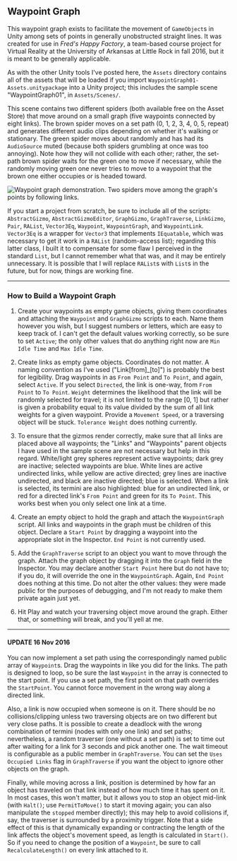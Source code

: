 ## Waypoint Graph ##

This waypoint graph exists to facilitate the movement of `GameObject`s in Unity among sets of points in generally unobstructed straight lines. It was created for use in _Fred's Happy Factory_, a team-based course project for Virtual Reality at the University of Arkansas at Little Rock in fall 2016, but it is meant to be generally applicable.

As with the other Unity tools I've posted here, the `Assets` directory contains all of the assets that will be loaded if you import `WaypointGraph01-Assets.unitypackage` into a Unity project; this includes the sample scene "WaypointGraph01", in `Assets/Scenes/`.

This scene contains two different spiders (both available free on the Asset Store) that move around on a small graph (five waypoints connected by eight links). The brown spider moves on a set path (0, 1, 2, 3, 4, 0, 5, repeat) and generates different audio clips depending on whether it's walking or stationary. The green spider moves about randomly and has had its `AudioSource` muted (because both spiders grumbling at once was too annoying). Note how they will not collide with each other; rather, the set-path brown spider waits for the green one to move if necessary, while the randomly moving green one never tries to move to a waypoint that the brown one either occupies or is headed toward.

![Waypoint graph demonstration. Two spiders move among the graph's points by following links.](../Images/WaypointGraph-01.jpg)

If you start a project from scratch, be sure to include all of the scripts: `AbstractGizmo`, `AbstractGizmoEditor`, `GraphGizmo`, `GraphTraverse`, `LinkGizmo`, `Pair`, `RAList`, `Vector3Eq`, `Waypoint`, `WaypointGraph`, and `WaypointLink`. `Vector3Eq` is a wrapper for `Vector3` that implements `IEquatable`, which was necessary to get it work in a `RAList` (random-access list); regarding this latter class, I built it to compensate for some flaw I perceived in the standard `List`, but I cannot remember what that was, and it may be entirely unnecessary. It is possible that I will replace `RAList`s with `List`s in the future, but for now, things are working fine.

* * *

### How to Build a Waypoint Graph ###

1. Create your waypoints as empty game objects, giving them coordinates and attaching the `Waypoint` and `GraphGizmo` scripts to each. Name them however you wish, but I suggest numbers or letters, which are easy to keep track of. I can't get the default values working correctly, so be sure to set `Active`; the only other values that do anything right now are `Min Idle Time` and `Max Idle Time`.

2. Create links as empty game objects. Coordinates do not matter. A naming convention as I've used ("Link[from]\_[to]") is probably the best for legibility. Drag waypoints in as `From Point` and `To Point`, and again, select `Active`. If you select `Directed`, the link is one-way, from `From Point` to `To Point`. `Weight` determines the likelihood that the link will be randomly selected for travel; it is not limited to the range [0, 1] but rather is given a probability equal to its value divided by the sum of all link weights for a given waypoint. Provide a `Movement Speed`, or a traversing object will be stuck. `Tolerance Weight` does nothing currently.

3. To ensure that the gizmos render correctly, make sure that all links are placed above all waypoints; the "Links" and "Waypoints" parent objects I have used in the sample scene are not necessary but help in this regard. White/light grey spheres represent active waypoints; dark grey are inactive; selected waypoints are blue. White lines are active undirected links, while yellow are active directed; grey lines are inactive undirected, and black are inactive directed; blue is selected. When a link is selected, its termini are also highlighted: blue for an undirected link, or red for a directed link's `From Point` and green for its `To Point`. This works best when you only select one link at a time.

4. Create an empty object to hold the graph and attach the `WaypointGraph` script. All links and waypoints in the graph must be children of this object. Declare a `Start Point` by dragging a waypoint into the appropriate slot in the Inspector. `End Point` is not currently used.

5. Add the `GraphTraverse` script to an object you want to move through the graph. Attach the graph object by dragging it into the `Graph` field in the Inspector. You may declare another `Start Point` here but do not have to; if you do, it will override the one in the `WaypointGraph`. Again, `End Point` does nothing at this time. Do not alter the other values: they were made public for the purposes of debugging, and I'm not ready to make them private again just yet.

6. Hit Play and watch your traversing object move around the graph. Either that, or something will break, and you'll yell at me.

* * *

#### UPDATE 16 Nov 2016 ####

You can now implement a set path using the correspondingly named public array of `Waypoint`s. Drag the waypoints in like you did for the links. The path is designed to loop, so be sure the last `Waypoint` in the array is connected to the start point. If you use a set path, the first point on that path overrides the `StartPoint`. You cannot force movement in the wrong way along a directed link.

Also, a link is now occupied when someone is on it. There should be no collisions/clipping unless two traversing objects are on two different but very close paths. It is possible to create a deadlock with the wrong combination of termini (nodes with only one link) and set paths; nevertheless, a random traverser (one without a set path) is set to time out after waiting for a link for 3 seconds and pick another one. The wait timeout is configurable as a public member in `GraphTraverse`. You can set the `Uses Occupied Links` flag in `GraphTraverse` if you want the object to ignore other objects on the graph.

Finally, while moving across a link, position is determined by how far an object has traveled on that link instead of how much time it has spent on it. In most cases, this won't matter, but it allows you to stop an object mid-link (with `Halt()`; use `PermitToMove()` to start it moving again; you can also manipulate the `stopped` member directly); this may help to avoid collisions if, say, the traverser is surrounded by a proximity trigger. Note that a side effect of this is that dynamically expanding or contracting the length of the link affects the object's movement speed, as length is calculated in `Start()`. So if you need to change the position of a `Waypoint`, be sure to call `RecalculateLength()` on every link attached to it.